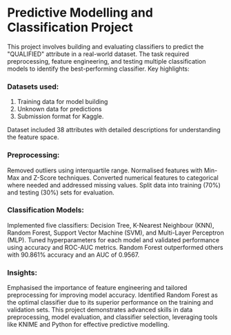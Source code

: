 # Predictive Modelling and Classification Project #
This project involves building and evaluating classifiers to predict the "QUALIFIED" attribute in a real-world dataset. The task required preprocessing, feature engineering, and testing multiple classification models to identify the best-performing classifier. Key highlights:

### Datasets used: ###
1. Training data for model building
2. Unknown data for predictions
3. Submission format for Kaggle.

Dataset included 38 attributes with detailed descriptions for understanding the feature space.

### Preprocessing: ###
Removed outliers using interquartile range.
Normalised features with Min-Max and Z-Score techniques.
Converted numerical features to categorical where needed and addressed missing values.
Split data into training (70%) and testing (30%) sets for evaluation.

### Classification Models: ###
Implemented five classifiers: Decision Tree, K-Nearest Neighbour (KNN), Random Forest, Support Vector Machine (SVM), and Multi-Layer Perceptron (MLP).
Tuned hyperparameters for each model and validated performance using accuracy and ROC-AUC metrics.
Random Forest outperformed others with 90.861% accuracy and an AUC of 0.9567.

### Insights: ###
Emphasised the importance of feature engineering and tailored preprocessing for improving model accuracy.
Identified Random Forest as the optimal classifier due to its superior performance on the training and validation sets.
This project demonstrates advanced skills in data preprocessing, model evaluation, and classifier selection, leveraging tools like KNIME and Python for effective predictive modelling.
